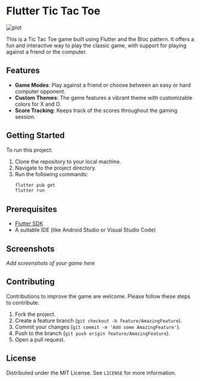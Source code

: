 # Flutter Tic Tac Toe
![plot](https://github.com/[username]/[reponame]/blob/[branch]/image.jpg](https://github.com/Wasim-Al-Kiwan/MinMaxTicTacToe/blob/master/myImage.png)?raw=true)

This is a Tic Tac Toe game built using Flutter and the Bloc pattern. It offers a fun and interactive way to play the classic game, with support for playing against a friend or the computer.

## Features

- **Game Modes**: Play against a friend or choose between an easy or hard computer opponent.
- **Custom Themes**: The game features a vibrant theme with customizable colors for X and O.
- **Score Tracking**: Keeps track of the scores throughout the gaming session.

## Getting Started

To run this project:

1. Clone the repository to your local machine.
2. Navigate to the project directory.
3. Run the following commands:
    ```bash
    flutter pub get
    flutter run
    ```

## Prerequisites

- [Flutter SDK](https://flutter.dev/docs/get-started/install)
- A suitable IDE (like Android Studio or Visual Studio Code)

## Screenshots

_Add screenshots of your game here_

## Contributing

Contributions to improve the game are welcome. Please follow these steps to contribute:

1. Fork the project.
2. Create a feature branch (`git checkout -b feature/AmazingFeature`).
3. Commit your changes (`git commit -m 'Add some AmazingFeature'`).
4. Push to the branch (`git push origin feature/AmazingFeature`).
5. Open a pull request.

## License

Distributed under the MIT License. See `LICENSE` for more information.
